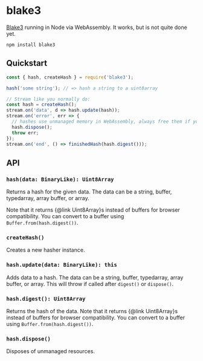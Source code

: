 # blake3

[Blake3](https://github.com/BLAKE3-team/BLAKE3) running in Node via WebAssembly. It works, but is not quite done yet.

```
npm install blake3
```

## Quickstart

```js
const { hash, createHash } = require('blake3');

hash('some string'); // => hash a string to a uint8array

// Stream like you normally do:
const hash = createHash();
stream.on('data', d => hash.update(hash));
stream.on('error', err => {
  // hashes use unmanaged memory in WebAssembly, always free them if you don't digest()!
  hash.dispose();
  throw err;
});
stream.on('end', () => finishedHash(hash.digest()));
```

## API

### `hash(data: BinaryLike): Uint8Array`

Returns a hash for the given data. The data can be a string, buffer, typedarray, array buffer, or array.

Note that it returns {@link Uint8Array}s instead of buffers for browser compatibility. You can convert to a buffer using `Buffer.from(hash.digest())`.

### `createHash()`

Creates a new hasher instance.

### `hash.update(data: BinaryLike): this`

Adds data to a hash. The data can be a string, buffer, typedarray, array buffer, or array. This will throw if called after `digest()` or `dispose()`.

### `hash.digest(): Uint8Array`

Returns the hash of the data. Note that it returns {@link Uint8Array}s instead of buffers for browser compatibility. You can convert to a buffer using `Buffer.from(hash.digest())`.

### `hash.dispose()`

Disposes of unmanaged resources.
